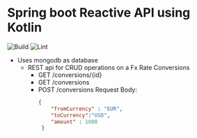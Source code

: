 # Spring boot Reactive API using Kotlin


![Build](https://github.com/govardhanpagidi/kotlin-reactive-rest-api/actions/workflows/build.yml/badge.svg)
![Lint](https://github.com/govardhanpagidi/kotlin-reactive-rest-api/actions/workflows/lint.yml/badge.svg)


* Uses mongodb as database
  * REST api for CRUD operations on a Fx Rate Conversions
      * GET /conversions/{id}
      * GET /conversions
      * POST /conversions
        Request Body:
        ```json
        {
            "fromCurrency" : "EUR",
            "toCurrency":"USD",
            "amount" : 1000
         }
        ```


